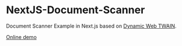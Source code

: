 # NextJS-Document-Scanner

Document Scanner Example in Next.js based on [Dynamic Web TWAIN](https://www.dynamsoft.com/web-twain/overview/).

[Online demo](https://next-js-document-scanner.vercel.app/)
